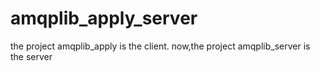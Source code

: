 # amqplib_apply_server
the project amqplib_apply is the client. now,the project amqplib_server is the server

